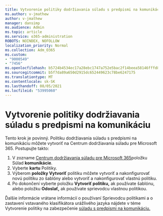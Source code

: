 ```yaml
---
title: Vytvorenie politiky dodržiavania súladu s predpismi na komunikáciu
ms.author: v-jmathew
author: v-jmathew
manager: dansimp
ms.audience: Admin
ms.topic: article
ms.service: o365-administration
ROBOTS: NOINDEX, NOFOLLOW
localization_priority: Normal
ms.collection: Adm_O365
ms.custom:
- "9000549"
- "7456"
ms.openlocfilehash: b5724b4534ec17a28ebc1747a752e5bac2f14beea58146fffd8f35fad1e07edc
ms.sourcegitcommit: b5f7da89a650d2915dc652449623c78be6247175
ms.translationtype: MT
ms.contentlocale: sk-SK
ms.lasthandoff: 08/05/2021
ms.locfileid: "53995060"
---
```

# <a name="create-a-communication-compliance-policy"></a>Vytvorenie politiky dodržiavania súladu s predpismi na komunikáciu

Tento krok je povinný. Politiku dodržiavania súladu s predpismi na komunikáciu môžete vytvoriť na Centrum dodržiavania súladu pre Microsoft 365. Postupujte takto:

1. V zozname [Centrum dodržiavania súladu pre Microsoft 365](https://go.microsoft.com/fwlink/?linkid=2130502)položku Súlad **komunikácie**.
2. Vyberte **kartu** Politiky.
3. Výberom **položky Vytvoriť** politiku môžete vytvoriť a nakonfigurovať novú politiku zo šablóny alebo vytvoriť a nakonfigurovať vlastnú politiku.
4. Po dokončení vyberte položku **Vytvoriť politiku,** ak používate šablónu, alebo položku **Odoslať,** ak používate sprievodcu vlastnou politikou.

Ďalšie informácie vrátane informácií o používaní Sprievodcu politikami a o zastavení vstavaného klasifikátora urážlivého jazyka nájdete v téme Vytvorenie politiky na zabezpečenie [súladu s predpismi na komunikáciu.](https://go.microsoft.com/fwlink/?linkid=2129079)

